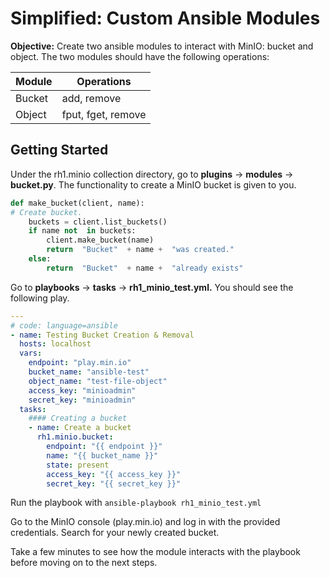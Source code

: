 # Simplified: Custom Ansible Modules
**Objective:** Create two ansible modules to interact with MinIO: bucket and object. The two modules should have the following operations:

| Module |     Operations     | 
|--------|--------------------|
| Bucket | add, remove		  |
| Object | fput, fget, remove |


## Getting Started 

Under the rh1.minio collection directory, go to **plugins** &rarr; **modules** &rarr; **bucket.py**. The functionality to create a MinIO bucket is given to you. 
```python
def make_bucket(client, name):
# Create bucket.
	buckets = client.list_buckets()
	if name not  in buckets:
		client.make_bucket(name)
		return  "Bucket"  + name +  "was created."
	else:
		return  "Bucket"  + name +  "already exists"
```

Go to **playbooks** &rarr; **tasks** &rarr; **rh1_minio_test.yml.**  You should see the following play. 
```yaml
---
# code: language=ansible
- name: Testing Bucket Creation & Removal
  hosts: localhost
  vars:
    endpoint: "play.min.io"
    bucket_name: "ansible-test"
    object_name: "test-file-object"
    access_key: "minioadmin"
    secret_key: "minioadmin"
  tasks:
    #### Creating a bucket
    - name: Create a bucket
      rh1.minio.bucket:
        endpoint: "{{ endpoint }}"
        name: "{{ bucket_name }}"
        state: present
        access_key: "{{ access_key }}"
        secret_key: "{{ secret_key }}"
```

Run the playbook with `ansible-playbook rh1_minio_test.yml`

Go to the MinIO console (play.min.io) and log in with the provided credentials. Search for your newly created bucket. 

Take a few minutes to see how the module interacts with the playbook before moving on to the next steps. 

